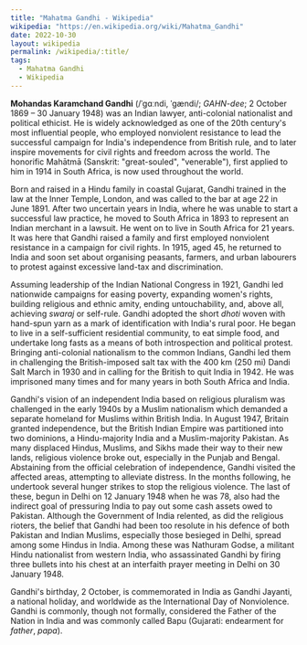 ```yaml
---
title: "Mahatma Gandhi - Wikipedia"
wikipedia: "https://en.wikipedia.org/wiki/Mahatma_Gandhi"
date: 2022-10-30
layout: wikipedia
permalink: /wikipedia/:title/
tags:
  - Mahatma Gandhi
  - Wikipedia
---
```

**Mohandas Karamchand Gandhi** (/ˈɡɑːndi, ˈɡændi/; *GAHN-dee*; 2 October 1869 – 30 January 1948) was an Indian lawyer, anti-colonial nationalist and political ethicist. He is widely acknowledged as one of the 20th century's most influential people, who employed nonviolent resistance to lead the successful campaign for India's independence from British rule, and to later inspire movements for civil rights and freedom across the world. The honorific Mahātmā (Sanskrit: "great-souled", "venerable"), first applied to him in 1914 in South Africa, is now used throughout the world.

Born and raised in a Hindu family in coastal Gujarat, Gandhi trained in the law at the Inner Temple, London, and was called to the bar at age 22 in June 1891. After two uncertain years in India, where he was unable to start a successful law practice, he moved to South Africa in 1893 to represent an Indian merchant in a lawsuit. He went on to live in South Africa for 21 years. It was here that Gandhi raised a family and first employed nonviolent resistance in a campaign for civil rights. In 1915, aged 45, he returned to India and soon set about organising peasants, farmers, and urban labourers to protest against excessive land-tax and discrimination.

Assuming leadership of the Indian National Congress in 1921, Gandhi led nationwide campaigns for easing poverty, expanding women's rights, building religious and ethnic amity, ending untouchability, and, above all, achieving *swaraj* or self-rule. Gandhi adopted the short *dhoti* woven with hand-spun yarn as a mark of identification with India's rural poor. He began to live in a self-sufficient residential community, to eat simple food, and undertake long fasts as a means of both introspection and political protest. Bringing anti-colonial nationalism to the common Indians, Gandhi led them in challenging the British-imposed salt tax with the 400 km (250 mi) Dandi Salt March in 1930 and in calling for the British to quit India in 1942. He was imprisoned many times and for many years in both South Africa and India.

Gandhi's vision of an independent India based on religious pluralism was challenged in the early 1940s by a Muslim nationalism which demanded a separate homeland for Muslims within British India. In August 1947, Britain granted independence, but the British Indian Empire was partitioned into two dominions, a Hindu-majority India and a Muslim-majority Pakistan. As many displaced Hindus, Muslims, and Sikhs made their way to their new lands, religious violence broke out, especially in the Punjab and Bengal. Abstaining from the official celebration of independence, Gandhi visited the affected areas, attempting to alleviate distress. In the months following, he undertook several hunger strikes to stop the religious violence. The last of these, begun in Delhi on 12 January 1948 when he was 78, also had the indirect goal of pressuring India to pay out some cash assets owed to Pakistan. Although the Government of India relented, as did the religious rioters, the belief that Gandhi had been too resolute in his defence of both Pakistan and Indian Muslims, especially those besieged in Delhi, spread among some Hindus in India. Among these was Nathuram Godse, a militant Hindu nationalist from western India, who assassinated Gandhi by firing three bullets into his chest at an interfaith prayer meeting in Delhi on 30 January 1948.

Gandhi's birthday, 2 October, is commemorated in India as Gandhi Jayanti, a national holiday, and worldwide as the International Day of Nonviolence. Gandhi is commonly, though not formally, considered the Father of the Nation in India and was commonly called Bapu (Gujarati: endearment for *father*, *papa*).